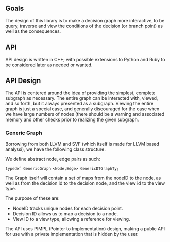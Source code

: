 ## Goals

The design of this library is to make a decision graph more interactive, to
be query, traverse and view the conditions of the decision (or branch point)
as well as the consequences.

## API

API design is written in C++; with possible extensions to Python and Ruby
to be considered later as needed or wanted.

## API Design

The API is centered around the idea of providing the simplest, complete
subgraph as necessary.  The entire graph can be interacted with, viewed, 
and so forth, but it always presented as a subgraph.  Viewing the entire
graph is just a special case, and generally discouraged for the case 
when we have large numbers of nodes (there should be a warning and
associated memory and other checks prior to realizing the given subgraph.

### Generic Graph

Borrowing from both LLVM and SVF (which itself is made for LLVM based analyssi),
we have the following class structure.

We define abstract node, edge pairs as such:

```typedef GenericGraph <Node,Edge> GenericDTGraphTy;```

The Graph itself will contain a set of maps from the nodeID to the node, as
well as from the decision id to the decision node, and the view id to the 
view type.

The purpose of these are:

* NodeID tracks unique nodes for each decision point.
* Decision ID allows us to map a decision to a node.
* View ID to a view type, allowing a reference for viewing.

The API uses PIMPL (Pointer to Implementation) design, making a public
API for use with a private implementation that is hidden by the user.
